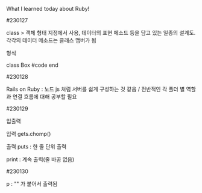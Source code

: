 What I learned today about Ruby!

#230127

class > 객체 형태 지정에서 사용, 데이터의 표현 메소드 등을 담고 있는 일종의 설계도. 각각의 데이터 메소드는 클래스 맴버가 됨

형식

class Box
#code
end

#230128

Rails on Ruby
: 노드 js 처럼 서버를 쉽게 구성하는 것 같음 / 전반적인 각 폴더 별 역할과 연결 흐름에 대해 공부할 필요

#230129

입출력

입력
gets.chomp()

출력
puts 
: 한 줄 단위 출력

print
: 계속 출력(줄 바꿈 없음)

#230130

p 
: "" 가 붙어서 출력됨



